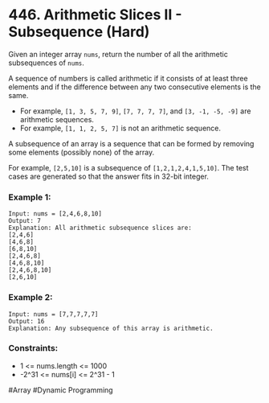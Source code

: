 # 446. Arithmetic Slices II - Subsequence (Hard)

Given an integer array `nums`, return the number of all the arithmetic subsequences of `nums`.

A sequence of numbers is called arithmetic if it consists of at least three elements and if the difference between any two consecutive elements is the same.

- For example, `[1, 3, 5, 7, 9]`, `[7, 7, 7, 7]`, and `[3, -1, -5, -9]` are arithmetic sequences.
- For example, `[1, 1, 2, 5, 7]` is not an arithmetic sequence.

A subsequence of an array is a sequence that can be formed by removing some elements (possibly none) of the array.

For example, `[2,5,10]` is a subsequence of `[1,2,1,2,4,1,5,10]`.
The test cases are generated so that the answer fits in 32-bit integer.

### Example 1:

```
Input: nums = [2,4,6,8,10]
Output: 7
Explanation: All arithmetic subsequence slices are:
[2,4,6]
[4,6,8]
[6,8,10]
[2,4,6,8]
[4,6,8,10]
[2,4,6,8,10]
[2,6,10]
```

### Example 2:

```
Input: nums = [7,7,7,7,7]
Output: 16
Explanation: Any subsequence of this array is arithmetic.
```

### Constraints:

- 1 <= nums.length <= 1000
- -2^31 <= nums[i] <= 2^31 - 1

#Array #Dynamic Programming
